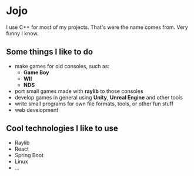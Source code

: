 # Jojo

I use C++ for most of my projects. That's were the name comes from. Very funny I know.

## Some things I like to do
- make games for old consoles, such as:
  - **Game Boy**
  - **WII**
  - **NDS**
- port small games made with **raylib** to those consoles
- develop games in general using **Unity**, **Unreal Engine** and other tools
- write small programs for own file formats, tools, or other fun stuff
- web development

## Cool technologies I like to use
- Raylib
- React
- Spring Boot
- Linux
- ...
